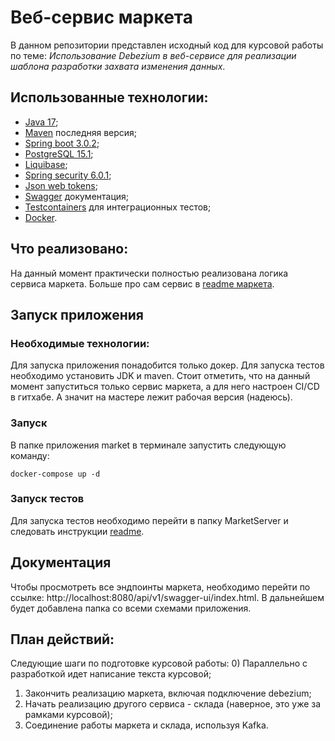 # Веб-сервис маркета
В данном репозитории представлен исходный код для курсовой работы по теме: *Использование Debezium в веб-сервисе для реализации шаблона разработки захвата изменения данных*.

## Использованные технологии:
- [Java 17](https://www.oracle.com/java/technologies/javase/jdk17-archive-downloads.html);
- [Maven](https://maven.apache.org/download.cgi) последняя версия;
- [Spring boot 3.0.2](https://spring.io/projects/spring-boot);
- [PostgreSQL 15.1](https://www.postgresql.org/);
- [Liquibase](https://www.liquibase.org/);
- [Spring security 6.0.1](https://spring.io/projects/spring-security);
- [Json web tokens](https://jwt.io/);
- [Swagger](https://swagger.io/) документация;
- [Testcontainers](https://www.testcontainers.org/) для интеграционных тестов;
- [Docker](https://www.docker.com/).

## Что реализовано:
На данный момент практически полностью реализована логика сервиса маркета. Больше про сам сервис в [readme маркета](MarketServer/README.md).

## Запуск приложения
### Необходимые технологии:
Для запуска приложения понадобится только докер. Для запуска тестов необходимо установить JDK и maven. Стоит отметить, что на данный момент запуститься только сервис маркета, а для него настроен CI/CD в гитхабе. А значит на мастере лежит рабочая версия (надеюсь).

### Запуск
В папке приложения market в терминале запустить следующую команду:
```
docker-compose up -d
```

### Запуск тестов
Для запуска тестов необходимо перейти в папку MarketServer и следовать инструкции [readme](MarketServer/README.md).

## Документация
Чтобы просмотреть все эндпоинты маркета, необходимо перейти по ссылке: http://localhost:8080/api/v1/swagger-ui/index.html.
В дальнейшем будет добавлена папка со всеми схемами приложения.

## План действий:
Следующие шаги по подготовке курсовой работы:
0) Параллельно с разработкой идет написание текста курсовой;
1) Закончить реализацию маркета, включая подключение debezium;
2) Начать реализацию другого сервиса - склада (наверное, это уже за рамками курсовой);
3) Соединение работы маркета и склада, используя Kafka.